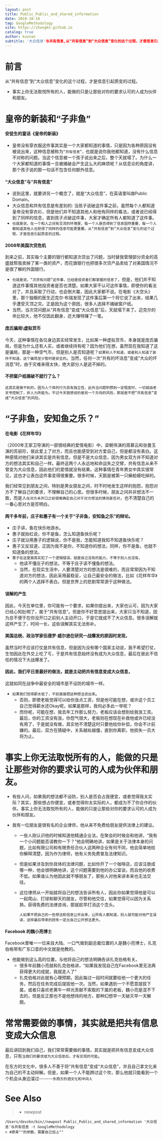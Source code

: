 ```yaml
---
layout: post
title: Public_Public_and_shared_information
date: 2018-10-18
tag: GoogleMethodology
site: https://zhangkn.github.io
catalog: true
author: kunnan
subtitle: '大众信息'与共有信息,从“共有信息”到“大众信息”变化的这个过程，才是信息引起质变的过程。
---
```




# 前言



从“共有信息”到“大众信息”变化的这个过程，才是信息引起质变的过程。

* 事实上你无法取悦所有的人，能做的只是让那些对你的要求认可的人成为伙伴和朋友。



# 皇帝的新装和“子非鱼”





#### 安徒生的童话《皇帝的新装》



* 皇帝没有穿衣服这件事其实是一个大家都知道的事情，只是因为各种原因没有被说出来，这种信息被称为`“共有信息”，`也就是说你我他都知道，没有什么信息不对称的问题。当这个信息被一个孩子说出来之后，整个天就塌了。为什么一个大家都知道的事情一旦被捅破会产生这么大的麻烦呢？从信息论的角度讲，那个孩子说的那一句话不包含任何额外信息。

####  “大众信息”与“共有信息”



* 说到这里，就要讲另一个概念了，就是“大众信息”，在英语里叫做Public Domain。
* 大众信息和共有信息是有差别的: 当孩子说破这件事之前，虽然每个人都知道皇帝没有穿衣衫，但是他们并不知道其他人和他有同样的看法，或者说已经得到了同样的信息，直到孩子点破这件事，大家才确定所有人都知道了这件事。
* `也就是说，在一个和人之间有交流的环境里，每一个人是否得到了信息固然重要，每一个人都知道其他人也获得了同样的信息可能更重要。从“共有信息”到“大众信息”变化的这个过程，才是信息引起质变的过程。`





#### 2008年美国次贷危机

到来之前，其实每个主要的银行都知道次贷出了问题，当时替我管理部分资金的高盛就帮我卖掉了某一类的资产，而花旗银行也把很多次贷产品卖给了对美国情况不是很了解的外国银行。

* `也就是说，“次贷有问题”这件事，已经是投资者们都掌握的信息了`，但是，他们并不知道这件事情其他投资者是否也清楚。如果大家不认可这件事情，即使你的看法对了，并且采取了行动，也会倒大霉，因此大家都不说。在电影《大空头》里，那个独眼的医生迈克尔·布瑞发现了这件事后第一个将它说了出来，结果几乎遭受灭顶之灾。正是因为这个原因，很多人选择不捅破窗户纸。
* 当然，当次贷问题从“共有信息”变成“大众信息”后，天就塌下来了。迈克尔的命比较大，他不仅因此翻身，还大赚特赚了一笔。





#### 庞氏骗局\虚拟货币

今天，这种事情在各位身边其实经常发生，比如某一种虚拟货币，本身就是庞氏骗局，但是为什么还有人买，或者继续持有呢？因为他们在想，虽然现在我知道了这是骗局，那是一种空气币，但是别人是否知道呢？`如果别人不知道，或者别人知道了装作不知道，这个骗局至少暂时是安全的`。当然，任何一次“共有的坏消息”变成“大众的坏消息”时，由于灾难来得太快，绝大部分人是逃不掉的。



#### 不把窗户纸捅破不就行了么？



`这其实是做不到的，因为人个体的行为具有独立性，此外当问题积攒到一定程度时，一切就由老天爷控制了，非人力所能为。不过今天我想说的是另一个方向的风险，那就是不把“共有信息”变成“大众信息”的风险。`







# “子非鱼，安知鱼之乐？”

#### 在电影《花样年华》

（2000年王家卫导演的一部很经典的爱情电影）中，梁朝伟演的周慕云和张曼玉演的苏丽珍，彼此爱上了对方，而且也能感受到对方爱自己，但是都没有表白。这种感情对他们来讲其实是共有信息，但是不是大众信息，因为男女双方并不知道对方的想法其实和自己一样。最终这两个人永远地和命运失之交臂，共有信息从来不曾变为大众信息，因此他们的爱情就没有结果。这种事情在青年男女中其实很常见，这也才让表白这件事变得很重要。很多时候，天鹅是被第一只癞蛤蟆吃掉的。



我们经常见到朋友之间，特别是男女朋友之间，时不时地发生这样的抱怨，抱怨对方不了解自己的要求，不理解自己的心思。但很多时候，朋友之间并非想法不一致，而是人`在对方未开口之前很难确定自己对于对方想法的猜测是否对`，也不清楚自己的一番心思对方是否明白。









#### 两千多年前，庄子和惠子有一个关于“子非鱼，安知鱼之乐”的辩论。



* 庄子讲，鱼在快乐地游水。
* 惠子就抬杠说，你不是鱼，怎么知道鱼快乐呢？
* 庄子就沿用惠子的逻辑说，你不是我，怎能知道我知不知道鱼快乐呢？
* 惠子又反驳道，正因为我不是你，不知道你的想法，同样，你不是鱼，也就不知道鱼的想法。
* `惠子在这里面其实犯了一个逻辑错误，就是自己没有的能力，不等于别人也没有。`
  * 他读不懂庄子的想法，不等于庄子读不懂鱼的想法。
  * 当然，在现实生活中，人要清楚对方的想法是很难的，而且常常因为不知道对方的想法，因此采用最稳妥，让自己最安全的做法，比如《花样年华》的两个人选择不表白。但是世界上的悲剧常常源于这种做法。





#### 误解的产生

因此，今天在单位里，你可能有一个要求，如果你提出来，大家也认可，因为大家已经心知肚明了，属于“共有信息”。但是你不好意思提出来，大家只当不知道，因为总不便于在你没开口之前别人主动开口，于是它就成不了大众信息。很多误解就这样产生了，时间一长，这些误解其实无法弥补。



#### 美国总统、政治学家伍德罗·威尔逊在研究一战爆发的原因时发现，

虽然当时不应该打仗是共有信息，但是因为没有哪个国家主动说，我不希望打仗，生怕因此在外交上吃了亏，于是共有信息始终没有成为大众信息，最后在彼此不信任的情况下大战爆发了。



#### 因此，我们平日里最好的做法，就是主动把共有信息变成大众信息，

这就如同在战争中最安全的城市是不设防的城市一样。

* `如果我们觉得薪水低了，不妨直接把这种想法说出来`。
  * 否则，即使老板觉得可以给你涨点工资，但是他可能在想，或许这个员工自己觉得薪水还Okay呢，如果是那样，我何必多此一举呢？
  * 而你呢，可能在想，我去年工作那么努力，老板应该会想到给我涨工资。最后，你的工资没有涨，你怨气很大，老板则在想现在补救他或许已经没有用了，于是就没有做，其实他不清楚这时只要他给你补偿，你会不计前嫌的。最后，双方在猜疑中，关系越处越僵，直到你离职，他损失一员大将为止。



# 事实上你无法取悦所有的人，能做的只是让那些对你的要求认可的人成为伙伴和朋友。



* 有些人问，如果我的想法都不设防，别人是否会占我便宜，或者觉得我太实际？其实，那些想占你便宜，或者觉得你太实际的人，都成为不了你合作的伙伴。事实上你无法取悦所有的人，能做的只是让那些对你的要求认可的人成为伙伴和朋友。



* 我有一位朋友是很有名的企业律师，他从来不免费给朋友提供法律上的建议。

  * 一些人刚认识他的时候知道他精通企业法，在聚会的时候会和他讲，“我有一个小问题能否请教你一下？”他会明确地讲，如果是关于法律本身的问题，比如有限公司和有限责任合伙人这两种企业有何不同，他会简单地给你解释清楚，因为作为律师，他有义务免费普及法律知识。

  * 但是如果涉及到你具体的法律问题，比如你开了一个咖啡店，应该注册成哪一种，他会很明确地讲，这个问题需要到他的办公室谈，而且他的收费不低。如果谁认为他因此就不够朋友了，那些人对他来讲本来也无法交往。

  * 这位律师从一开始就将自己的想法告诉所有人，因此你如果觉得他是可以一起爬山、打球和聊天的朋友，尽管和他交往，如果觉得可以因为关系熟，获得免费的法律咨询，那就趁早打消这个念头。





    `人如果不把自己的一些想法和信息公开出来，让所有人都知道，别人就可能对他产生误读，这样最后带来的损失一定比自己公开想法更大。`



####  Facebook 的魏小亮博士

Facebook里唯一一位来自大陆、一口气做到副总裁位置的人是魏小亮博士，扎克伯格带有广东口音的中文就是他教的。

* 他能做到这么高的位置，与他将自己的想法明确告诉扎克伯格有关。
  * 很多年前魏小亮就和扎克伯格讲，“如果我发现自己在Facebook里无法再获得更大的成就，我就走人了”
  * 扎克伯格对此就有心理预期，因此每过一段时间就要给他一个更大的任务，然后在任务完成后提拔他一次。当然，如果遇到一个不愿意提拔下属，或者只喜欢老黄牛一样光贡献不索取的下属的老板，魏小亮是混不下去的，但是反正那也不是他想待的地方，那种幻想早一天破灭早一天解脱。







#  常常需要做的事情，其实就是把共有信息变成大众信息

最后讲回到我们自己，我们常常需要做的事情，其实就是把共有信息变成大众信息，只有`当我们的要求成为大众信息后，才有实现的可能`。

在东方的文化中，很多人不善于将“共有信息”变成“大众信息”，并且自己拿文化来为自己的不主动辩解。但是，如果一个人不能跨过这个坎，那么他就只能看到一个个机会从身边溜过-------`东西方的酒文化和中间人`

# See Also 

>* newpost 
>
```
/Users/devzkn/bin//newpost Public_Public_and_shared_information '大众信息'与共有信息 -t GoogleMethodology
> #原来""的参数，需要自己加上""
```

